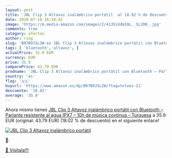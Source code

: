 ```yaml
---
layout: post
title: 'JBL Clip 3 Altavoz inalámbrico portátil  al 18.02 % de descuento'
date: 2020-07-18 16:18:42
image: 'https://m.media-amazon.com/images/I/41JbiUdmIAL._SL200_.jpg'
comments: true
category: ofertas
author: ring
slug: 'B07B9JSL2W-es JBL Clip 3 Altavoz inalámbrico portátil con Bluetooth –...'
tags: [ 'bluetooth','altavoz', ]
actualPrice: 35.9 EUR
currency: EUR
price: 35.9
comparePrice: 43.79 EUR
prodname: 'JBL Clip 3 Altavoz inalámbrico portátil con Bluetooth – Parlante resistente al agua  IPX7  – 10h de música continua – Turquesa'
country: 'es'
flag: '🇪🇸'
buyurl: 'https://www.amazon.es/dp/B07B9JSL2W/?tag=tolees-21'
descuento: '18.02'
average: '35.9'
---
```


Ahora mismo tienes [JBL Clip 3 Altavoz inalámbrico portátil con Bluetooth – Parlante resistente al agua  IPX7  – 10h de música continua – Turquesa](https://www.amazon.es/dp/B07B9JSL2W/?tag=tolees-21) a 35.9 EUR (original: 43.79 EUR) (18.02 %  de descuento) en el siguiente enlace!

[![JBL Clip 3 Altavoz inalámbrico portátil ](https://m.media-amazon.com/images/I/41JbiUdmIAL._SL200_.jpg)](https://www.amazon.es/dp/B07B9JSL2W/?tag=tolees-21)

🔎:


[🛒 Visítala!!!](https://www.amazon.es/dp/B07B9JSL2W/?tag=tolees-21)
